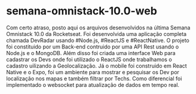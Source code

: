 # semana-omnistack-10.0-web
Com certo atraso, posto aqui os arquivos desenvolvidos na última Semana Omnistack 10.0 da Rocketseat. Foi desenvolvida uma aplicação completa chamada DevRadar usando #Node.js, #ReactJS e #ReactNative.  O projeto foi constituido por um Back-end contruido por uma API Rest usando o Node.js e o MongoDB. Além disso foi criada uma interface Web para cadastrar os Devs onde foi utilizado o ReactJS onde trabalhamos o cadastro uilizando a Geolocalização. Já o mobile foi construido em React Native e o Expo, foi um ambiente para mostrar e pesquisar os Dev por localização nos mapas e também filtrar por Techs.  Como diferencial foi implementado o websocket para atualização de dados em tempo real.
